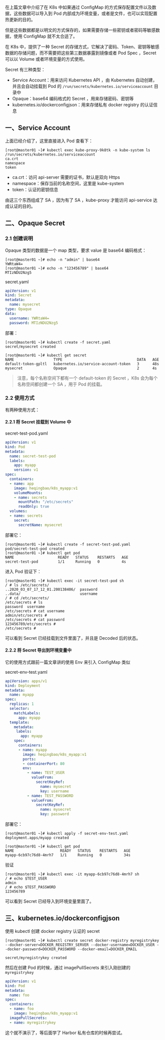 在上篇文章中介绍了在 K8s 中如果通过 ConfigMap 的方式保存配置文件以及数据，这些数据可以导入到 Pod 内部成为环境变量，或者是文件，也可以实现配置热更新的目的。

但是这些数据都是以明文的方式保存的，如果需要存储一些密钥或者密码等敏感数据，使用 ConfigMap 就不太合适了。

在 K8s 中，提供了一种 Secret 的存储方式，它解决了密码、Token、密钥等敏感数据的存储问题，而不需要把这些第三数据暴露到镜像或者 Pod Spec ，Secret 可以以 Volume 或者环境变量的方式使用。



Secret 有三种类型：

* Service Account：用来访问 Kubernetes API ，由 Kubernetes 自动创建，并且会自动挂载到 Pod 的 `/run/secrets/kubernetes.io/serviceaccount` 目录中
* Opaque：base64 编码格式的 Secret ，用来存储密码、密钥等
* kubernetes.io/dockerconfigjson：用来存储私有 docker registry 的认证信息



## 一、Service Account

上面已经介绍了，这里直接进入 Pod 查看下：

```shell
[root@master01 ~]# kubectl exec kube-proxy-9k8tk -n kube-system ls /run/secrets/kubernetes.io/serviceaccount
ca.crt
namespace
token
```

* ca.crt：访问 api-server 需要的证书，默认是双向 Https
* namespace：保存当前的名称空间，这里是 kube-system
* token：认证的密钥信息

由这三个东西组成了 SA ，因为有了 SA ，kube-proxy 才能访问 api-service 达成认证的目的。



## 二、Opaque Secret

### 2.1 创建说明

Opaque 类型的数据是一个 map 类型，要求 value 是 base64 编码格式：

```shell
[root@master01 ~]# echo -n "admin" | base64
YWRtaW4=
[root@master01 ~]# echo -n "123456789" | base64
MTIzNDU2Nzg5
```

secret.yaml

```yaml
apiVersion: v1
kind: Secret
metadata:
  name: mysecret
type: Opaque
data:
  username: YWRtaW4=
  password: MTIzNDU2Nzg5
```

部署：

```shell
[root@master01 ~]# kubectl create -f secret.yaml 
secret/mysecret created

[root@master01 ~]# kubectl get secret
NAME                  TYPE                                  DATA   AGE
default-token-gpltl   kubernetes.io/service-account-token   3      48s
mysecret              Opaque                                2      4s
```

> 注意，每个名称空间下都有一个 default-token 的 Secret ，K8s 会为每个名称空间都创建一个 SA ，用于 Pod 的挂载。



### 2.2 使用方式

有两种使用方式：

#### 2.2.1 将 Secret 挂载到 Volume 中

secret-test-pod.yaml

```yaml
apiVersion: v1
kind: Pod
metadata:
  name: secret-test-pod
  labels:
    app: myapp
    version: v1
spec:
  containers:
  - name: app
    image: heqingbao/k8s_myapp:v1
    volumeMounts:
    - name: secrets
      mountPath: "/etc/secrets"
      readOnly: true
  volumes:
  - name: secrets
    secret:
      secretName: mysecret
```

部署它：

```shell
[root@master01 ~]# kubectl create -f secret-test-pod.yaml 
pod/secret-test-pod created
[root@master01 ~]# kubectl get pod
NAME                    READY   STATUS    RESTARTS   AGE
secret-test-pod         1/1     Running   0          4s
```

进入 Pod 验证下：

```shell
[root@master01 ~]# kubectl exec -it secret-test-pod sh
/ # ls /etc/secrets/
..2020_03_07_17_12_01.200138406/  password
..data/                           username
/ # cd /etc/secrets/
/etc/secrets # ls
password  username
/etc/secrets # cat username 
admin/etc/secrets # 
/etc/secrets # cat password 
123456789/etc/secrets # 
/etc/secrets # 
```

可以看到 Secret 已经挂载到文件里面了，并且是 Decoded 后的状态。

#### 2.2.2 将 Secret 导出到环境变量中

它的使用方式跟前一篇文章讲的使用 Env 来引入 ConfigMap 类似

secret-env-test.yaml 

```yaml
apiVersion: apps/v1
kind: Deployment
metadata:
  name: myapp
spec:
  replicas: 1
  selector:
    matchLabels:
      app: myapp
  template:
    metadata:
     labels:
       app: myapp
    spec:
      containers:
      - name: myapp
        image: heqingbao/k8s_myapp:v1
        ports:
        - containerPort: 80
        env:
          - name: TEST_USER
            valueFrom:
              secretKeyRef:
                name: mysecret
                key: username
          - name: TEST_PASSWORD
            valueFrom:
              secretKeyRef:
                name: mysecret
                key: password

```

部署它：

```shell
[root@master01 ~]# kubectl apply -f secret-env-test.yaml 
deployment.apps/myapp created

[root@master01 ~]# kubectl get pod
NAME                     READY   STATUS    RESTARTS   AGE
myapp-6cb97c76d8-4mrh7   1/1     Running   0          34s
```

验证

```shell
[root@master01 ~]# kubectl exec -it myapp-6cb97c76d8-4mrh7 sh
/ # echo $TEST_USER
admin
/ # echo $TEST_PASSWORD
123456789
```

可以看到 Secret 已经导入到环境变量里面了。



## 三、kubernetes.io/dockerconfigjson

使用 kubectl 创建 docker registry 认证的 secret

```shell
[root@master01 ~]# kubectl create secret docker-registry myregistrykey --docker-server=DOCKER_REGISTRY_SERVER --docker-username=DOCKER_USER --docker-password=DOCKER_PASSWORD --docker-email=DOCKER_EMAIL

secret/myregistrykey created
```

然后在创建 Pod 的时候，通过 imagePullSecrets 来引入刚创建的 `myregistrykey`

```yaml
apiVersion: v1
kind: Pod
metadata:
  name: foo
spec:
  containers:
  - name: foo
    image: heqingbao/k8s_myapp:v1
  imagePullSecrets:
  - name: myregistrykey
```

这个就不演示了，等后面学了 Harbor 私有仓库的时候再尝试。